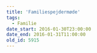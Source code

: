 ```yaml
---
title: 'Familiespejdermøde'
tags:
  - Familie
date_start: 2016-01-30T23:00:00
date_end: 2016-01-31T11:00:00
old_id: 5915
---
```

